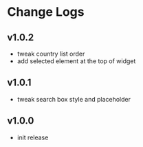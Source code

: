 # Change Logs

## v1.0.2

 - tweak country list order
 - add selected element at the top of widget


## v1.0.1

 - tweak search box style and placeholder


## v1.0.0

 - init release

